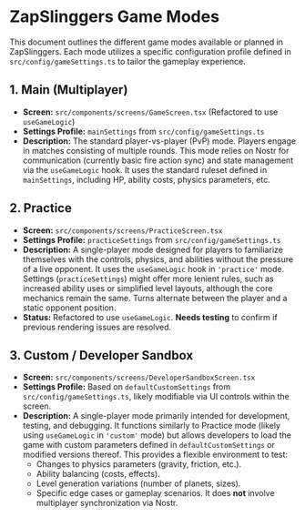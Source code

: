 # ZapSlinggers Game Modes

This document outlines the different game modes available or planned in ZapSlinggers. Each mode utilizes a specific configuration profile defined in `src/config/gameSettings.ts` to tailor the gameplay experience.

## 1. Main (Multiplayer)

*   **Screen:** `src/components/screens/GameScreen.tsx` (Refactored to use `useGameLogic`)
*   **Settings Profile:** `mainSettings` from `src/config/gameSettings.ts`
*   **Description:** The standard player-vs-player (PvP) mode. Players engage in matches consisting of multiple rounds. This mode relies on Nostr for communication (currently basic fire action sync) and state management via the `useGameLogic` hook. It uses the standard ruleset defined in `mainSettings`, including HP, ability costs, physics parameters, etc.

## 2. Practice

*   **Screen:** `src/components/screens/PracticeScreen.tsx`
*   **Settings Profile:** `practiceSettings` from `src/config/gameSettings.ts`
*   **Description:** A single-player mode designed for players to familiarize themselves with the controls, physics, and abilities without the pressure of a live opponent. It uses the `useGameLogic` hook in `'practice'` mode. Settings (`practiceSettings`) might offer more lenient rules, such as increased ability uses or simplified level layouts, although the core mechanics remain the same. Turns alternate between the player and a static opponent position.
*   **Status:** Refactored to use `useGameLogic`. **Needs testing** to confirm if previous rendering issues are resolved.

## 3. Custom / Developer Sandbox

*   **Screen:** `src/components/screens/DeveloperSandboxScreen.tsx`
*   **Settings Profile:** Based on `defaultCustomSettings` from `src/config/gameSettings.ts`, likely modifiable via UI controls within the screen.
*   **Description:** A single-player mode primarily intended for development, testing, and debugging. It functions similarly to Practice mode (likely using `useGameLogic` in `'custom'` mode) but allows developers to load the game with custom parameters defined in `defaultCustomSettings` or modified versions thereof. This provides a flexible environment to test:
    *   Changes to physics parameters (gravity, friction, etc.).
    *   Ability balancing (costs, effects).
    *   Level generation variations (number of planets, sizes).
    *   Specific edge cases or gameplay scenarios.
    It does **not** involve multiplayer synchronization via Nostr.
